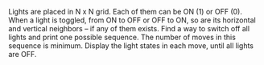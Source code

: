 Lights are placed in N x N grid. Each of them can be ON (1) or OFF (0). When a light is toggled, from ON to OFF or OFF to ON, 
so are its horizontal and vertical neighbors – if any of them exists. Find a way to switch off all lights and print one possible 
sequence. The number of moves in this sequence is minimum. Display the light states in each move, until all lights are OFF.
